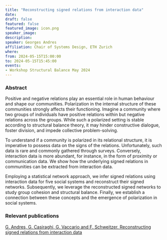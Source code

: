 ```yaml
---
title: "Reconstructing signed relations from interaction data"
date:
draft: false
featured: false
featured_image: icon.png
speaker_image:
description:
speaker: Georges Andres
affiliation: Chair of Systems Design, ETH Zurich
where:
from: 2024-05-15T15:00:00
to: 2024-05-15T15:45:00
events:
- Workshop Structural Balance May 2024
---
```


### Abstract

Positive and negative relations play an essential role in human behaviour and shape our communities.
Polarization in the internal structure of these communities strongly affects their functioning.
Imagine a community where two groups of individuals have positive relations within but negative relations across the groups.
While such a polarized setting is stable according to structural balance theory, it may hinder constructive dialogue, foster division, and impede collective problem-solving.

To understand if a community is polarized in its relational structure, it is imperative to possess data on the signs of the relations.
Unfortunately, such data is rare and commonly gathered through surveys.
Conversely, interaction data is more abundant, for instance, in the form of proximity or communication data.
We show how the underlying signed relations in communities can be extracted from interaction data.

Employing a statistical network approach, we infer signed relations using interaction data for five social systems and reconstruct their signed networks.
Subsequently, we leverage the reconstructed signed networks to study group cohesion and structural balance.
Finally, we establish a connection between these concepts and the emergence of polarization in social systems.

### Relevant publications

[G. Andres, G. Casiraghi, G. Vaccario and F. Schweitzer. Reconstructing signed relations from interaction data](Andres_ReconstructingSignedRelations.pdf)
